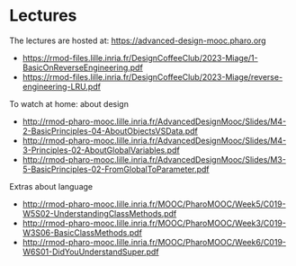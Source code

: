 # Lectures

The lectures are hosted at:  https://advanced-design-mooc.pharo.org

- https://rmod-files.lille.inria.fr/DesignCoffeeClub/2023-Miage/1-BasicOnReverseEngineering.pdf
- https://rmod-files.lille.inria.fr/DesignCoffeeClub/2023-Miage/reverse-engineering-LRU.pdf

To watch at home: about design

- http://rmod-pharo-mooc.lille.inria.fr/AdvancedDesignMooc/Slides/M4-2-BasicPrinciples-04-AboutObjectsVSData.pdf
- http://rmod-pharo-mooc.lille.inria.fr/AdvancedDesignMooc/Slides/M4-3-Principles-02-AboutGlobalVariables.pdf
- http://rmod-pharo-mooc.lille.inria.fr/AdvancedDesignMooc/Slides/M3-5-BasicPrinciples-02-FromGlobalToParameter.pdf

Extras about language
- http://rmod-pharo-mooc.lille.inria.fr/MOOC/PharoMOOC/Week5/C019-W5S02-UnderstandingClassMethods.pdf
- http://rmod-pharo-mooc.lille.inria.fr/MOOC/PharoMOOC/Week3/C019-W3S06-BasicClassMethods.pdf
- http://rmod-pharo-mooc.lille.inria.fr/MOOC/PharoMOOC/Week6/C019-W6S01-DidYouUnderstandSuper.pdf



	
